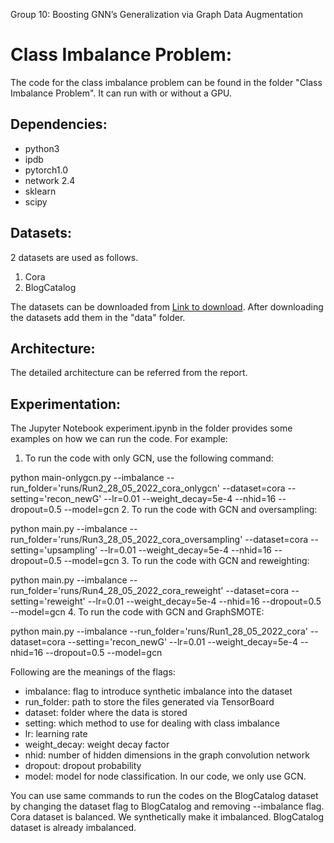 Group 10: Boosting GNN’s Generalization via Graph Data Augmentation

# **Class Imbalance Problem:**

The code for the class imbalance problem can be found in the folder "Class Imbalance Problem". It can run with or without a GPU.

## Dependencies:
- python3
- ipdb
- pytorch1.0
- network 2.4
- sklearn
- scipy

## Datasets:
2 datasets are used as follows.
1. Cora
2. BlogCatalog 

The datasets can be downloaded from [Link to download](https://drive.google.com/drive/folders/1rfIfRPG7IlzDMAYqQ25HOQmLBCHcECQx?usp=sharing). After downloading the datasets add them in the "data" folder.

## Architecture:
The detailed architecture can be referred from the report.

## Experimentation:
The Jupyter Notebook experiment.ipynb in the folder provides some examples on how we can run the code.
For example:
1. To run the code with only GCN, use the following command:

python main-onlygcn.py --imbalance --run_folder='runs/Run2_28_05_2022_cora_onlygcn' --dataset=cora --setting='recon_newG' --lr=0.01 --weight_decay=5e-4 --nhid=16 --dropout=0.5 --model=gcn
2. To run the code with GCN and oversampling:

python main.py --imbalance --run_folder='runs/Run3_28_05_2022_cora_oversampling' --dataset=cora --setting='upsampling' --lr=0.01 --weight_decay=5e-4 --nhid=16 --dropout=0.5 --model=gcn
3. To run the code with GCN and reweighting:

python main.py --imbalance --run_folder='runs/Run4_28_05_2022_cora_reweight' --dataset=cora --setting='reweight' --lr=0.01 --weight_decay=5e-4 --nhid=16 --dropout=0.5 --model=gcn
4. To run the code with GCN and GraphSMOTE:

python main.py --imbalance --run_folder='runs/Run1_28_05_2022_cora' --dataset=cora --setting='recon_newG' --lr=0.01 --weight_decay=5e-4 --nhid=16 --dropout=0.5 --model=gcn

Following are the meanings of the flags:
- imbalance: flag to introduce synthetic imbalance into the dataset
- run_folder: path to store the files generated via TensorBoard
- dataset: folder where the data is stored
- setting: which method to use for dealing with class imbalance
- lr: learning rate
- weight_decay: weight decay factor
- nhid: number of hidden dimensions in the graph convolution network
- dropout: dropout probability
- model: model for node classification. In our code, we only use GCN.

You can use same commands to run the codes on the BlogCatalog dataset by changing the dataset flag to BlogCatalog and removing --imbalance flag. Cora dataset is balanced. We synthetically make it imbalanced. BlogCatalog dataset is already imbalanced.
